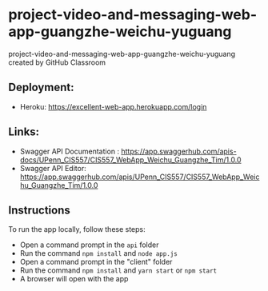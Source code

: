 # project-video-and-messaging-web-app-guangzhe-weichu-yuguang
project-video-and-messaging-web-app-guangzhe-weichu-yuguang created by GitHub Classroom

## Deployment:
* Heroku: https://excellent-web-app.herokuapp.com/login

## Links:
* Swagger API Documentation : https://app.swaggerhub.com/apis-docs/UPenn_CIS557/CIS557_WebApp_Weichu_Guangzhe_Tim/1.0.0
* Swagger API Editor: https://app.swaggerhub.com/apis/UPenn_CIS557/CIS557_WebApp_Weichu_Guangzhe_Tim/1.0.0


## Instructions
To run the app locally, follow these steps:
* Open a command prompt in the `api` folder
* Run the command `npm install` and `node app.js`
* Open a command prompt in the "client" folder
* Run the command `npm install` and `yarn start` or `npm start`
* A browser will open with the app
